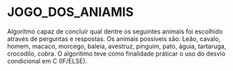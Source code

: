 # JOGO_DOS_ANIAMIS

Algoritmo capaz de concluir qual dentre os seguintes animais foi escolhido através de perguntas e respostas. Os animais possiveis são: Leão, cavalo, homem, macaco, morcego, baleia, avestruz, pinguim, pato, águia, tartaruga, crocodilo, cobra.
O algoritimo teve como finalidade práticar o uso do desvio condicional em C (IF/ELSE).